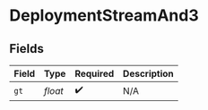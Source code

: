 # DeploymentStreamAnd3


## Fields

| Field              | Type               | Required           | Description        |
| ------------------ | ------------------ | ------------------ | ------------------ |
| `gt`               | *float*            | :heavy_check_mark: | N/A                |